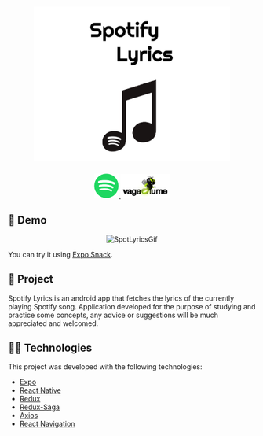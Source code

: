 <h1 align="center">
    <img alt="Logo Spotify Lyrics" width=400 src="assets/logo.png"/>
</h1>

<p align='center'>
    <a href="https://www.spotify.com">
        <img alt="Spotify API" width=50 src="assets/spotify_logo.png"/> 
    </a>
    <a href="https://www.vagalume.com.br">
        <img href="vagalume.com.br" alt="Vagalume API" width=100 src="assets/vagalume_logo.png"/>
    </a>
</p>

## 📌 Demo

<div align="center" width=300>

![SpotLyricsGif](assets/20200212_162244.gif)

</div>

You can try it using [Expo Snack](https://expo.io/@heron/spotify-lyrics).

## 📱 Project

Spotify Lyrics is an android app that fetches the lyrics of the currently playing Spotify song. Application developed for the purpose of studying and practice some concepts, any advice or suggestions will be much appreciated and welcomed.

## 👨‍💻 Technologies

This project was developed with the following technologies:

- [Expo](https://expo.io/)
- [React Native](https://reactnative.dev/)
- [Redux](https://redux.js.org/)
- [Redux-Saga](https://redux-saga.js.org/)
- [Axios](https://github.com/axios/axios)
- [React Navigation](https://reactnavigation.org/)